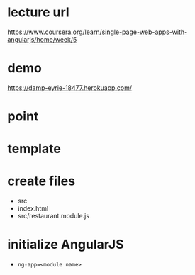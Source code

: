 # lecture url

https://www.coursera.org/learn/single-page-web-apps-with-angularjs/home/week/5

# demo

https://damp-eyrie-18477.herokuapp.com/

# point

# template

# create files

- src
- index.html
- src/restaurant.module.js

# initialize AngularJS

- `ng-app=<module name>`
